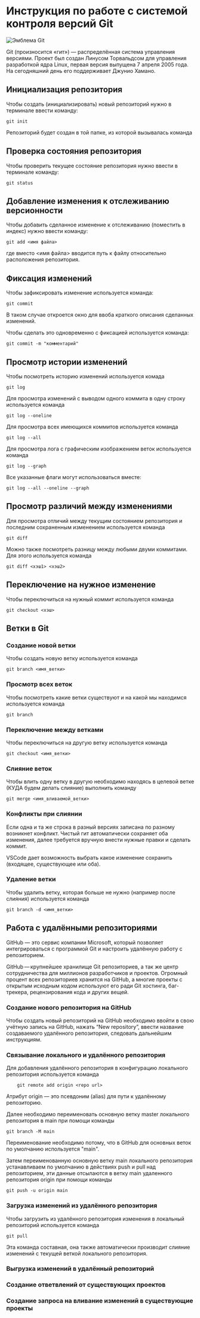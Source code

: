 # **Инструкция по работе с системой контроля версий Git**

![Эмблема Git](git.jpg)

Git (произносится «гит») — распределённая система управления версиями. Проект был создан Линусом Торвальдсом для управления разработкой ядра Linux, первая версия выпущена 7 апреля 2005 года. На сегодняшний день его поддерживает Джунио Хамано.

## Инициализация репозитория

Чтобы создать (инициализировать) новый репозиторий нужно в терминале ввести команду:

    git init

Репозиторий будет создан в той папке, из которой вызывалась команда

## Проверка состояния репозитория

Чтобы проверить текущее состояние репозитория нужно ввести в терминале команду:

    git status

## Добавление изменения к отслеживанию версионности

Чтобы добавить сделанное изменение к отслеживанию (поместить в индекс) нужно ввести команду:

    git add <имя файла>

где вместо <имя файла> вводится путь к файлу относительно расположения репозитория.

## Фиксация изменений

Чтобы зафиксировать изменение используется команда:

    git commit

В таком случае откроется окно для ввоба краткого описания сделанных изменений.

Чтобы сделать это одновременно с фиксацией используется команда:

    git commit -m "комментарий"

## Просмотр истории изменений

Чтобы посмотреть историю изменений используется комада

    git log

Для просмотра изменений с выводом одного коммита в одну строку используется команда

    git log --oneline

Для просмотра всех имеющихся коммитов используется команда

    git log --all

Для просмотра лога с графическим изображением веток используется команда

    git log --graph

Все указанные флаги могут использоваться вместе:

    git log --all --oneline --graph

## Просмотр различий между изменениями

Для просмотра отличий между текущим состоянием репозитория и последним сохраненным изменением используется команда

    git diff

Можно также посмотреть разницу между любыми двуми коммитами. Для этого используется команда

    git diff <хэш1> <хэш2>

## Переключение на нужное изменение

Чтобы переключиться на нужный коммит используется команда

    git checkout <хэш>

## Ветки в Git

### Создание новой ветки

Чтобы создать новую ветку используется команда

    git branch <имя_ветки>

### Просмотр всех веток

Чтобы посмотреть какие ветки существуют и на какой мы находимся используется команда

    git branch

### Переключение между ветками

Чтобы переключиться на другую ветку используется команда

    git checkout <имя_ветки>

### Слияние веток

Чтобы влить одну ветку в другую необходимо находясь в целевой ветке (КУДА будем делать слияние) выполнить команду

    git merge <имя_вливаемой_ветки>

### Конфликты при слиянии

Если одна и та же строка в разный версиях записана по разному возникнет конфликт.
Чистый гит автоматически сохраняет оба изменения, далее требуется вручную внести нужные правки и сделать коммит.

VSСode дает возможность выбрать какое изменение сохранить (входящее, существующее или оба).

### Удаление ветки

Чтобы удалить ветку, которая больше не нужно (например после слияния) используется команда

    git branch -d <имя_ветки>

## Работа с удалёнными репозиториями

GitHub — это сервис компании Microsoft, который позволяет интегрироваться с программой Git и настроить удалённую работу с репозиторием.

GitHub — крупнейшее хранилище Git репозиториев, а так же центр сотрудничества для миллионов разработчиков и проектов. Огромный процент всех репозиториев хранится на GitHub, а многие проекты с открытым исходным кодом используют его ради Git хостинга, баг-трекера, рецензирования кода и других вещей.

### Создание нового репозитория на GitHub

Чтобы создать новый репозиторий на GitHub необходимо ввойти в свою учётную запись на GitHub, нажать “New repository”, ввести название создаваемого удалённого репозитория, следовать дальнейшим инструкциям.

### Связывание локального и удалённого репозитория

Для добавления удалённого репозитория в конфигурацию локального репозитория используется команда

        git remote add origin <repo url>

Атрибут origin — это псевдоним (alias) для пути к удалённому репозиторию.

Далее необходимо переименовать основную ветку master локального репозитория в main при помощи команды

    git branch -M main

Переименование необходимо потому, что в GitHub для основных веток по умолчанию используется "main".

Затем переименованную основную ветку main локального репозитория устанавливаем по умолчанию в действиях push и pull над репозиторием, эти данные отсылаются в ветку main удаленного репозитория origin при помощи команды

    git push -u origin main

### Загрузка изменений из удалённого репозитория

Чтобы загрузить из удалённого репозитория изменения в локальный репозиторий используется команда

    git pull

Эта команда составная, она также автоматически производит слияние изменений с текущей веткой локального репозитория.

### Выгрузка изменений в удалённый репозиторий

### Создание ответвлений от существующих проектов

### Создание запроса на вливание изменений в существующие проекты
